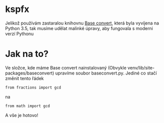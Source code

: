 # kspfx
Jelikož používám zastaralou knihovnu [Base convert](https://pypi.org/project/baseconvert/#description), která byla vyvíjena na Python 3.5, tak musíme udělat
malinké úpravy, aby fungovala s moderni verzí Pythonu
# Jak na to?
Ve složce, kde máme Base convert nainstalovaný (Obvykle venv/lib/site-packages/baseconvert) upravíme soubor baseconvert.py.
Jediné co stačí změnit tento řádek
```
from fractions import gcd
```
na
```
from math import gcd
```
A vše je hotovo!
